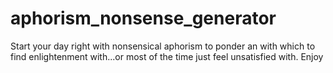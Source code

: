 # aphorism_nonsense_generator

Start your day right with nonsensical aphorism to ponder an with which to find enlightenment with...or most of the time just feel unsatisfied with.
Enjoy

